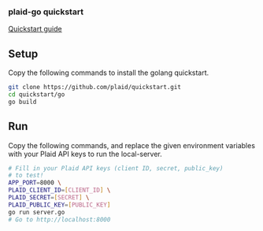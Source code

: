 ### plaid-go quickstart

[Quickstart guide](https://plaid.com/docs/quickstart)

## Setup
Copy the following commands to install the golang quickstart.

``` bash
git clone https://github.com/plaid/quickstart.git
cd quickstart/go
go build
```

## Run
Copy the following commands, and replace the given environment variables
with your Plaid API keys to run the local-server.

```bash
# Fill in your Plaid API keys (client ID, secret, public_key)
# to test!
APP_PORT=8000 \
PLAID_CLIENT_ID=[CLIENT_ID] \
PLAID_SECRET=[SECRET] \
PLAID_PUBLIC_KEY=[PUBLIC_KEY]
go run server.go
# Go to http://localhost:8000
```
